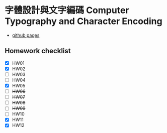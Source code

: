 # 字體設計與文字編碼 Computer Typography and Character Encoding

- [github pages](ntut-luna.github.io/ct2023s/)

## Homework checklist

- [X] HW01
- [X] HW02
- [ ] HW03
- [ ] HW04
- [X] HW05
- [ ] ~~HW06~~
- [ ] ~~HW07~~
- [ ] ~~HW08~~
- [ ] ~~HW09~~
- [ ] HW10
- [X] HW11
- [X] HW12
